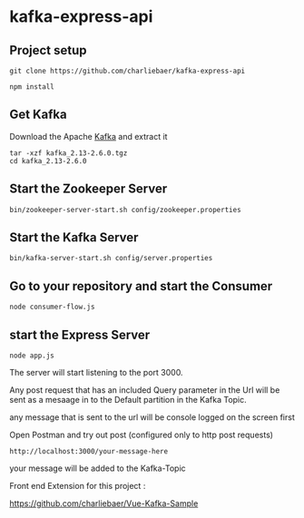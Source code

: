 # kafka-express-api
## Project setup

```
git clone https://github.com/charliebaer/kafka-express-api

npm install
```
## Get Kafka
Download the Apache [Kafka](http://apachemirror.wuchna.com/kafka/2.6.0/kafka_2.13-2.6.0.tgz) and extract it

```
tar -xzf kafka_2.13-2.6.0.tgz
cd kafka_2.13-2.6.0
```


## Start the Zookeeper Server 
```
bin/zookeeper-server-start.sh config/zookeeper.properties
```
## Start the Kafka Server 
```
bin/kafka-server-start.sh config/server.properties
```

## Go to your repository and start the Consumer
```
node consumer-flow.js
```

## start the Express Server
```
node app.js
```
The server will start listening to the port 3000.

Any post request that has an included Query parameter in the Url will be sent as a mesaage in to the Default partition in the Kafka Topic.

any message that is sent to the url will be console logged on the screen first

Open Postman and try out post (configured only to http post requests) 
```
http://localhost:3000/your-message-here
```
your message will be added to the Kafka-Topic 

Front end Extension for this project :

https://github.com/charliebaer/Vue-Kafka-Sample

